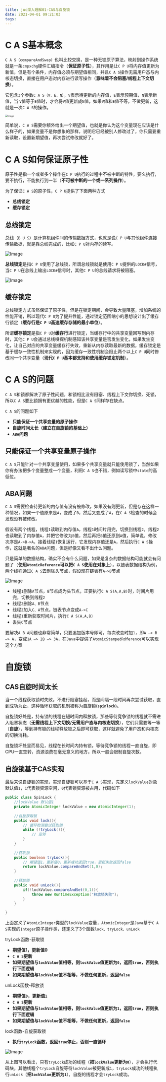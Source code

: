 ```yaml
---
title: juc深入理解01-CAS与自旋锁
date: 2021-04-01 09:21:03
tags:
---
```




# C A S基本概念

`C A S（compareAndSwap）`也叫比较交换，是一种无锁原子算法，映射到操作系统就是一条`cmpxchg`硬件汇编指令（**保证原子性**），其作用是让`C P U`将内存值更新为新值，但是有个条件，内存值必须与期望值相同，并且`C A S`操作无需用户态与内核态切换，直接在用户态对内存进行读写操作（**意味着不会阻塞/线程上下文切换**）。

它包含`3`个参数`C A S（V，E，N）`，`V`表示待更新的内存值，`E`表示预期值，`N`表示新值，当 `V`值等于`E`值时，才会将`V`值更新成`N`值，如果`V`值和`E`值不等，不做更新，这就是一次`C A S`的操作。

<img src="https://mmbiz.qpic.cn/mmbiz_png/23OQmC1ia8ny1VNcSscicjAax5qNibFxqiabHujbJoOdS8SRxegxFTHuoKHLwjkVahNbPibZP6rhYkYtuX8RQkK2Cbw/640?wx_fmt=png&wxfrom=5&wx_lazy=1&wx_co=1" alt="Image" style="zoom:50%;" />

简单说，`C A S`需要你额外给出一个期望值，也就是你认为这个变量现在应该是什么样子的，如果变量不是你想象的那样，说明它已经被别人修改过了，你只需要重新读取，设置新期望值，再次尝试修改就好了。

# C A S如何保证原子性

原子性是指一个或者多个操作在`C P U`执行的过程中不被中断的特性，要么执行，要不执行，不能执行到一半（**不可被中断的一个或一系列操作**）。

为了保证`C A S`的原子性，`C P U`提供了下面两种方式

- **总线锁定**
- **缓存锁定**

## 总线锁定

总线（`B U S`）是计算机组件间的传输数据方式，也就是说`C P U`与其他组件连接传输数据，就是靠总线完成的，比如`C P U`对内存的读写。

![Image](https://mmbiz.qpic.cn/mmbiz_png/23OQmC1ia8ny1VNcSscicjAax5qNibFxqiab1UEcNV0VfpBkR7icdiazr27wBlcCa8QaMvdHoDWuZTe3HqaLHAiaB3cXQ/640?wx_fmt=png&wxfrom=5&wx_lazy=1&wx_co=1)

**总线锁定**是指`C P U`使用了总线锁，所谓总线锁就是使用`C P U`提供的`LOCK#`信号，当`C P U`在总线上输出`LOCK#`信号时，其他`C P U`的总线请求将被阻塞。

![Image](https://mmbiz.qpic.cn/mmbiz_png/23OQmC1ia8ny1VNcSscicjAax5qNibFxqiab183RLQ5wiaWzgiaiblQpR7JQP0HHdZxzHlXJgcrhB5VZXSFqBnYNblfsg/640?wx_fmt=png&wxfrom=5&wx_lazy=1&wx_co=1)

## 缓存锁定

总线锁定方式虽然保证了原子性，但是在锁定期间，会导致大量阻塞，增加系统的性能开销，所以现代`C P U`为了提升性能，通过锁定范围缩小的思想设计出了缓存行锁定（**缓存行是`C P U`高速缓存存储的最小单位**）。

所谓**缓存锁定**是指`C P U`对**缓存行**进行锁定，当缓存行中的共享变量回写到内存时，其他`C P U`会通过总线嗅探机制感知该共享变量是否发生变化，如果发生变化，让自己对应的共享变量缓存行失效，重新从内存读取最新的数据，缓存锁定是基于缓存一致性机制来实现的，因为缓存一致性机制会阻止两个以上`C P U`同时修改同一个共享变量（**现代`C P U`基本都支持和使用缓存锁定机制**）。

# C A S的问题

`C A S`和锁都解决了原子性问题，和锁相比没有阻塞、线程上下文你切换、死锁，所以`C A S`要比锁拥有更优越的性能，但是`C A S`同样存在缺点。

`C A S`的问题如下

- **只能保证一个共享变量的原子操作**
- **自旋时间太长（建立在自旋锁的基础上）**
- **`ABA`问题**

## 只能保证一个共享变量原子操作

`C A S`只能针对一个共享变量使用，如果多个共享变量就只能使用锁了，当然如果你有办法把多个变量整成一个变量，利用`C A S`也不错，例如读写锁中`state`的高低位。

## ABA问题

`C A S`需要检查待更新的内存值有没有被修改，如果没有则更新，但是存在这样一种情况，如果一个值原来是`A`，变成了`B`，然后又变成了`A`，在`C A S`检查的时候会发现没有被修改。

假设有两个线程，线程`1`读取到内存值`A`，线程`1`时间片用完，切换到线程`2`，线程`2`也读取到了内存值`A`，并把它修改为`B`值，然后再把`B`值还原到`A`值，简单说，修改次序是`A->B->A`，接着线程`1`恢复运行，它发现内存值还是`A`，然后执行`C A S`操作，这就是著名的`ABA`问题，但是好像又看不出什么问题。

只是简单的数据结构，确实不会有什么问题，如果是复杂的数据结构可能就会有问题了（**使用`AtomicReference`可以把`C A S`使用在对象上**），以链表数据结构为例，两个线程通过`C A S`去删除头节点，假设现在链表有`A->B`节点

![Image](https://mmbiz.qpic.cn/mmbiz_png/23OQmC1ia8ny1VNcSscicjAax5qNibFxqiabJLQZYt6OMXoBHbMIlLoNjgVt85LZlT0FGAoWB09ScvI5KITMSr9qxg/640?wx_fmt=png&wxfrom=5&wx_lazy=1&wx_co=1)

- 线程`1`删除`A`节点，`B`节点成为头节点，正要执行`C A S(A,A,B)`时，时间片用完，切换到线程`2`
- 线程`2`删除`A、B`节点
- 线程`2`加入`C、A`节点，链表节点变成`A->C`
- 线程`1`重新获取时间片，执行`C A S(A,A,B)`
- 丢失`C`节点

要解决`A B A`问题也非常简单，只要追加版本号即可，每次改变时加`1`，即`A —> B —> A`，变成`1A —> 2B —> 3A`，在`Java`中提供了`AtomicStampedRdference`可以实现这个方案

# 自旋锁

## CAS自旋时间太长

当一个线程获取锁时失败，不进行阻塞挂起，而是间隔一段时间再次尝试获取，直到成功为止，这种循环获取的机制被称为自旋锁(**`spinlock`**)。

自旋锁好处是，持有锁的线程在短时间内释放锁，那些等待竞争锁的线程就不需进入阻塞状态（**无需线程上下文切换/无需用户态与内核态切换**），它们只需要等一等（**自旋**），等到持有锁的线程释放锁之后即可获取，这样就避免了用户态和内核态的切换消耗。

自旋锁坏处显而易见，线程在长时间内持有锁，等待竞争锁的线程一直自旋，即CPU一直空转，资源浪费在毫无意义的地方，所以一般会限制自旋次数。

## 自旋锁基于CAS实现

最后来说自旋锁的实现，实现自旋锁可以基于`C A S`实现，先定义`lockValue`对象默认值`1`，`1`代表锁资源空闲，`0`代表锁资源被占用，代码如下

```java
public class SpinLock {   
    //lockValue 默认值1
    private AtomicInteger lockValue = new AtomicInteger(1);
    
    //自旋获取锁
    public void lock(){
        // 循环检测尝试获取锁
        while (!tryLock()){
            // 空转
        }
    }
    
    //获取锁
    public boolean tryLock(){
        // 期望值1，更新值0，更新成功返回true，更新失败返回false
        return lockValue.compareAndSet(1,0);
    }
    
    //释放锁
    public void unLock(){
        if(!lockValue.compareAndSet(0,1)){
            throw new RuntimeException("释放锁失败");
        }
    }

}
```

上面定义了`AtomicInteger`类型的`lockValue`变量，`AtomicInteger`是`Java`基于`C A S`实现的`Integer`原子操作类，还定义了3个函数`lock、tryLock、unLock`

tryLock函数-获取锁

- **期望值1，更新值0**
- **`C A S`更新**
- **如果期望值与`lockValue`值相等，则`lockValue`值更新为`0`，返回`true`，否则执行下面逻辑**
- **如果期望值与`lockValue`值不相等，不做任何更新，返回`false`**

unLock函数-释放锁

- **期望值`0`，更新值`1`**
- **`C A S`更新**
- **如果期望值与`lockValue`值相等，则`lockValue`值更新为`1`，返回`true`，否则执行下面逻辑**
- **如果期望值与`lockValue`值不相等，不做任何更新，返回`false`**

lock函数-自旋获取锁

- **执行`tryLock`函数，返回`true`停止，否则一直循环**

![Image](https://mmbiz.qpic.cn/mmbiz_png/23OQmC1ia8ny1VNcSscicjAax5qNibFxqiabQHKscYW1MI87ic7kFeJjDqKWIqRl72I4nPTwJ8OBaUBz7L0sN4FFBqA/640?wx_fmt=png&wxfrom=5&wx_lazy=1&wx_co=1)

从上图可以看出，只有`tryLock`成功的线程（**把`lockValue`更新为`0`**），才会执行代码块，其他线程个`tryLock`自旋等待`lockValue`被更新成`1`，`tryLock`成功的线程执行`unLock`（**把`lockValue`更新为`1`**），自旋的线程才会`tryLock`成功。

